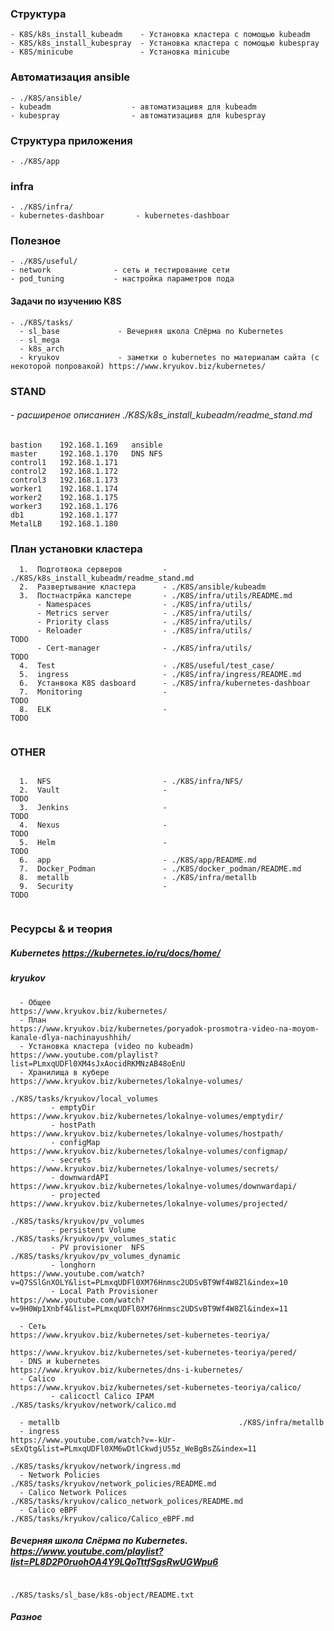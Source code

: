 ### Структура 
    - K8S/k8s_install_kubeadm    - Установка кластера с помощью kubeadm
    - K8S/k8s_install_kubespray  - Установка кластера с помощью kubespray
    - K8S/minicube               - Установка minicube            

### Aвтоматизация ansible
    - ./K8S/ansible/
    - kubeadm                  - автоматизацивя для kubeadm
    - kubespray                - автоматизацивя для kubespray

### Структура приложения 
    - ./K8S/app

### infra
    - ./K8S/infra/
    - kubernetes-dashboar       - kubernetes-dashboar
     
### Полезное
    - ./K8S/useful/
    - network              - сеть и тестирование сети
    - pod_tuning           - настройка параметров пода
           
#### Задачи по изучению K8S
    - ./K8S/tasks/
      - sl_base             - Вечерняя школа Слёрма по Kubernetes
      - sl_mega
      - k8s_arch
      - kryukov             - заметки о kubernetes по материалам сайта (с некоторой попровакой) https://www.kryukov.biz/kubernetes/ 

### STAND
######   - расширеное описаниен ./K8S/k8s_install_kubeadm/readme_stand.md
```
bastion    192.168.1.169   ansible
master     192.168.1.170   DNS NFS      
control1   192.168.1.171
control2   192.168.1.172
control3   192.168.1.173
worker1    192.168.1.174
worker2    192.168.1.175
worker3    192.168.1.176
db1        192.168.1.177
MetalLB    192.168.1.180
```

### План установки кластера 
```
  1.  Подготвока серверов         - ./K8S/k8s_install_kubeadm/readme_stand.md
  2.  Развертывание кластера      - ./K8S/ansible/kubeadm 
  3.  Постнастрйка калстере       - ./K8S/infra/utils/README.md
      - Namespaces                - ./K8S/infra/utils/ 
      - Metrics server            - ./K8S/infra/utils/  
      - Priority class            - ./K8S/infra/utils/
      - Reloader                  - ./K8S/infra/utils/                                     TODO
      - Cert-manager              - ./K8S/infra/utils/                                     TODO
  4.  Test                        - ./K8S/useful/test_case/
  5.  ingress                     - ./K8S/infra/ingress/README.md
  6.  Устанвока K8S dasboard      - ./K8S/infra/kubernetes-dashboar
  7.  Monitoring                  -                                                        TODO
  8.  ELK                         -                                                        TODO
  
```  
### OTHER 
```

  1.  NFS                         - ./K8S/infra/NFS/
  2.  Vault                       -                                                        TODO
  3.  Jenkins                     -                                                        TODO
  4.  Nexus                       -                                                        TODO
  5.  Helm                        -                                                        TODO
  6.  арр                         - ./K8S/app/README.md
  7.  Docker_Podman               - ./K8S/docker_podman/README.md
  8.  metallb                     - ./K8S/infra/metallb
  9.  Security                    -                                                        TODO
     
```
### Ресурсы & и теория
##### Kubernetes                                           https://kubernetes.io/ru/docs/home/

##### kryukov
```
  - Общее                                          https://www.kryukov.biz/kubernetes/
  - План                                           https://www.kryukov.biz/kubernetes/poryadok-prosmotra-video-na-moyom-kanale-dlya-nachinayushhih/
  - Установка кластера (video по kubeadm)          https://www.youtube.com/playlist?list=PLmxqUDFl0XM4sJxAocidRKMNzAB48oEnU
  - Хранилища в кубере                             https://www.kryukov.biz/kubernetes/lokalnye-volumes/
                                                   ./K8S/tasks/kryukov/local_volumes
         - emptyDir                                https://www.kryukov.biz/kubernetes/lokalnye-volumes/emptydir/
         - hostPath                                https://www.kryukov.biz/kubernetes/lokalnye-volumes/hostpath/
         - configMap                               https://www.kryukov.biz/kubernetes/lokalnye-volumes/configmap/
         - secrets                                 https://www.kryukov.biz/kubernetes/lokalnye-volumes/secrets/
         - downwardAPI                             https://www.kryukov.biz/kubernetes/lokalnye-volumes/downwardapi/
         - projected                               https://www.kryukov.biz/kubernetes/lokalnye-volumes/projected/
                                                   ./K8S/tasks/kryukov/pv_volumes
         - persistent Volume                       ./K8S/tasks/kryukov/pv_volumes_static
         - PV provisioner  NFS                     ./K8S/tasks/kryukov/pv_volumes_dynamic  
         - longhorn                                https://www.youtube.com/watch?v=Q7SSlGnXOLY&list=PLmxqUDFl0XM76Hnmsc2UDSvBT9Wf4W8Zl&index=10
         - Local Path Provisioner                  https://www.youtube.com/watch?v=9H0Wp1Xnbf4&list=PLmxqUDFl0XM76Hnmsc2UDSvBT9Wf4W8Zl&index=11

  - Сеть                                           https://www.kryukov.biz/kubernetes/set-kubernetes-teoriya/ 
                                                   https://www.kryukov.biz/kubernetes/set-kubernetes-teoriya/pered/
  - DNS и kubernetes                               https://www.kryukov.biz/kubernetes/dns-i-kubernetes/
  - Calico                                         https://www.kryukov.biz/kubernetes/set-kubernetes-teoriya/calico/	
         - calicoctl Calico IPAM                   ./K8S/tasks/kryukov/network/calico.md

  - metallb                                        ./K8S/infra/metallb
  - ingress                                        https://www.youtube.com/watch?v=-kUr-sExQtg&list=PLmxqUDFl0XM6wDtlCkwdjU55z_WeBgBsZ&index=11
                                                   ./K8S/tasks/kryukov/network/ingress.md
  - Network Policies                               ./K8S/tasks/kryukov/network_policies/README.md       
  - Calico Network Polices                         ./K8S/tasks/kryukov/calico_network_polices/README.md      
  - Calico eBPF                                    ./K8S/tasks/kryukov/calico/Calico_eBPF.md
```

##### Вечерняя школа Слёрма по Kubernetes.                  https://www.youtube.com/playlist?list=PL8D2P0ruohOA4Y9LQoTttfSgsRwUGWpu6
```
                                                   ./K8S/tasks/sl_base/k8s-object/README.txt
```

#####   Разное 


